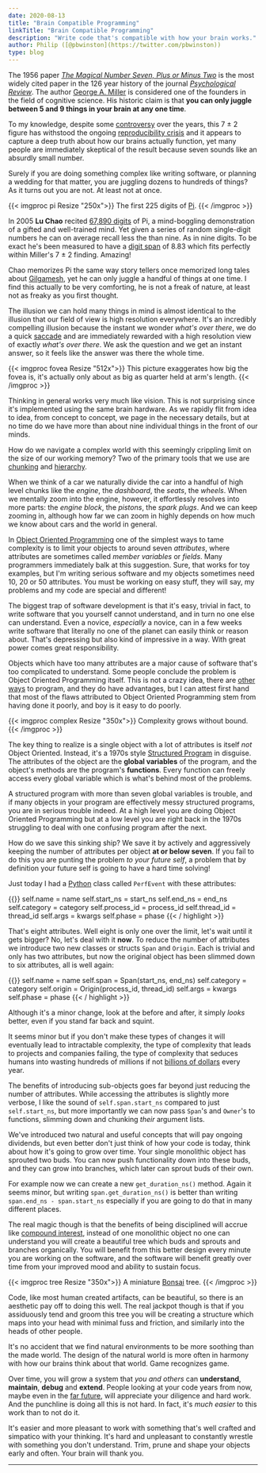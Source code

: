 ```yaml
---
date: 2020-08-13
title: "Brain Compatible Programming"
linkTitle: "Brain Compatible Programming"
description: "Write code that's compatible with how your brain works."
author: Philip ([@pbwinston](https://twitter.com/pbwinston))
type: blog
---
```


The 1956 paper *[The Magical Number Seven, Plus or Minus
Two](http://psychclassics.yorku.ca/Miller/)* is the most widely cited paper
in the 126 year history of the journal *[Psychological
Review](https://en.wikipedia.org/wiki/Psychological_Review)*. The author
[George A. Miller](https://en.wikipedia.org/wiki/George_Armitage_Miller) is
considered one of the founders in the field of cognitive science. His
historic claim is that **you can only juggle between 5 and 9 things in your
brain at any one time**.

To my knowledge, despite some
[controversy](https://www.ncbi.nlm.nih.gov/pmc/articles/PMC4486516/) over
the years, this 7 &#x00B1; 2 figure has withstood the ongoing
[reproducibility
crisis](https://www.nature.com/news/1-500-scientists-lift-the-lid-on-reproducibility-1.19970)
and it appears to capture a deep truth about how our brains actually
function, yet many people are immediately skeptical of the result because
seven sounds like an absurdly small number.

Surely if you are doing something complex like writing software, or
planning a wedding for that matter, you are juggling dozens to hundreds of
things? As it turns out you are not. At least not at once.

{{< imgproc pi Resize "250x">}}
The first 225 digits of <a href="https://dancohen.org/2010/03/08/the-last-digit-of-pi/">Pi</a>.
{{< /imgproc >}}

In 2005 **Lu Chao** recited [67,890
digits](https://www.livescience.com/50134-pi-day-memory-experts.html) of
Pi, a mind-boggling demonstration of a gifted and well-trained mind. Yet
given a series of random single-digit numbers he can on average recall less
the than nine. As in nine digits. To be exact he's been measured to have a
[digit span](https://en.wikipedia.org/wiki/Memory_span#Digit-span) of
8.83 which fits perfectly within Miller's 7 &#x00B1; 2 finding.
Amazing!

Chao memorizes Pi the same way story tellers once memorized long tales
about [Gilgamesh](https://en.wikipedia.org/wiki/Gilgamesh), yet he can only
juggle a handful of things at one time. I find this actually to be very
comforting, he is not a freak of nature, at least not as freaky as you
first thought.

The illusion we can hold many things in mind is almost identical to the
illusion that our field of view is high resolution everywhere. It's an
incredibly compelling illusion because the instant we wonder _what's over
there_, we do a quick [saccade](https://en.wikipedia.org/wiki/Saccade) and
are immediately rewarded with a high resolution view of exactly _what's
over there_. We ask the question and we get an instant answer, so it feels
like the answer was there the whole time.

{{< imgproc fovea Resize "512x">}} This picture exaggerates how big the
fovea is, it's actually only about as big as quarter held at arm's length.
{{< /imgproc >}}

Thinking in general works very much like vision. This is not surprising
since it's implemented using the same brain hardware. As we rapidly flit
from idea to idea, from concept to concept, we page in the necessary
details, but at no time do we have more than about nine individual things
in the front of our minds.

How do we navigate a complex world with this seemingly crippling limit on
the size of our working memory? Two of the primary tools that we use are
[chunking](https://en.wikipedia.org/wiki/Chunking_(psychology)) and
[hierarchy](https://en.wikipedia.org/wiki/Hierarchy).

When we think of a car we naturally divide the car into a handful of high
level chunks like the _engine_, the _dashboard_, the _seats_, the _wheels_.
When we mentally zoom into the engine, however, it effortlessly resolves
into more parts: the _engine block_, the _pistons_, the _spark plugs_. And
we can keep zooming in, although how far we can zoom in highly depends on
how much we know about cars and the world in general.

In [Object Oriented
Programming](https://en.wikipedia.org/wiki/Object-oriented_programming) one
of the simplest ways to tame complexity is to limit your objects to around
seven _attributes_, where attributes are sometimes called _member
variables_ or _fields_. Many programmers immediately balk at this
suggestion. Sure, that works for toy examples, but I'm writing serious
software and my objects sometimes need 10, 20 or 50 attributes. You must be
working on easy stuff, they will say, my problems and my code are special
and different!

The biggest trap of software development is that it's easy, trivial in
fact, to write software that you yourself cannot understand, and in turn no
one else can understand. Even a novice, _especially_ a novice, can in a few
weeks write software that literally no one of the planet can easily think
or reason about. That's depressing but also kind of impressive in a way.
With great power comes great responsibility.

Objects which have too many attributes are a major cause of software that's
too complicated to understand. Some people conclude the problem is Object
Oriented Programming itself. This is not a crazy idea, there are [other
ways](/resources/technical/programming/functional/) to program, and they do
have advantages, but I can attest first hand that most of the flaws
attributed to Object Oriented Programming stem from having done it poorly,
and boy is it easy to do poorly.

{{< imgproc complex Resize "350x">}}
Complexity grows without bound.
{{< /imgproc >}}

The key thing to realize is a single object with a lot of attributes is
itself _not_ Object Oriented. Instead, it's a 1970s style [Structured
Program](https://en.wikipedia.org/wiki/Structured_programming) in disguise.
The attributes of the object are the **global variables** of the program,
and the object's methods are the program's **functions**. Every function
can freely access every global variable which is what's behind most of the
problems.

A structured program with more than seven global variables is trouble, and
if many objects in your program are effectively messy structured programs,
you are in serious trouble indeed. At a high level you are doing Object
Oriented Programming but at a low level you are right back in the 1970s
struggling to deal with one confusing program after the next.

How do we save this sinking ship? We save it by actively and aggressively
keeping the number of attributes per object **at or below seven**. If you
fail to do this you are punting the problem _to your future self_, a
problem that by definition your future self is going to have a hard time
solving!

Just today I had a [Python](https://www.python.org/) class called
`PerfEvent` with these attributes:

{{<highlight python>}}
        self.name = name
        self.start_ns = start_ns
        self.end_ns = end_ns
        self.category = category
        self.process_id = process_id
        self.thread_id = thread_id
        self.args = kwargs
        self.phase = phase
{{< / highlight >}}

That's eight attributes. Well eight is only one over the limit, let's wait
until it gets bigger?  No, let's deal with it **now**. To reduce the number
of attributes we introduce two new classes or structs `Span` and `Origin`.
Each is trivial and only has two attributes, but now the original object
has been slimmed down to six attributes, all is well again:

{{<highlight python>}}
        self.name = name
        self.span = Span(start_ns, end_ns)
        self.category = category
        self.origin = Origin(process_id, thread_id)
        self.args = kwargs
        self.phase = phase
{{< / highlight >}}

Although it's a minor change, look at the before and after, it simply
_looks_ better, even if you stand far back and squint.

It seems minor but if you don't make these types of changes it will
eventually lead to intractable complexity, the type of complexity that
leads to projects and companies failing, the type of complexity that
seduces humans into wasting hundreds of millions if not [billions of
dollars](https://spectrum.ieee.org/computing/software/why-software-fails)
every year.

The benefits of introducing sub-objects goes far beyond just reducing the
number of attributes. While accessing the attributes is slightly more
verbose, I like the sound of `self.span.start_ns` compared to just
`self.start_ns`, but more importantly we can now pass `Span`'s and
`Owner`'s to functions, slimming down and chunking _their_ argument lists.

We've introduced two natural and useful concepts that will pay ongoing
dividends, but even better don't just think of how your code is today,
think about how it's going to grow over time. Your single monolithic object
has sprouted two buds. You can now push functionality down into these buds,
and they can grow into branches, which later can sprout buds of their own.

For example now we can create a new `get_duration_ns()` method. Again it
seems minor, but writing `span.get_duration_ns()` is better than writing
`span.end_ns - span.start_ns` especially if you are going to do that in
many different places.

The real magic though is that the benefits of being disciplined will accrue
like [compound interest](https://youtu.be/GtaoP0skPWc), instead of one
monolithic object no one can understand you will create a beautiful tree
which buds and sprouts and branches organically. You will benefit from this
better design every minute you are working on the software, and the
software will benefit greatly over time from your improved mood and ability
to sustain focus.

{{< imgproc tree Resize "350x">}} 
A miniature <a href="https://en.wikipedia.org/wiki/Bonsai">Bonsai</a> tree.
{{< /imgproc >}}

Code, like most human created artifacts, can be beautiful, so there is an
aesthetic pay off to doing this well. The real jackpot though is that if
you assiduously tend and groom this tree you will be creating a structure
which maps into your head with minimal fuss and friction, and similarly
into the heads of other people.

It's no accident that we find natural environments to be more soothing than
the made world. The design of the natural world is more often in harmony
with how our brains think about that world. Game recognizes game.

Over time, you will grow a system that _you and others_ can **understand**,
**maintain**, **debug** and **extend**. People looking at your code years
from now, maybe even in the [far
future](https://archiveprogram.github.com/), will appreciate your diligence
and hard work. And the punchline is doing all this is not hard. In fact,
it's _much easier_ to this work than to not do it.

It's easier and more pleasant to work with something that's well crafted
and simpatico with your thinking. It's hard and unpleasant to constantly
wrestle with something you don't understand. Trim, prune and shape your
objects early and often. Your brain will thank you.

<hr>